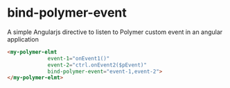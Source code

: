 # bind-polymer-event

A simple Angularjs directive to listen to Polymer custom event in an angular application


```html
<my-polymer-elmt
             event-1="onEvent1()"
             event-2="ctrl.onEvent2($pEvent)"
             bind-polymer-event="event-1,event-2">             
</my-polymer-elmt>
```
